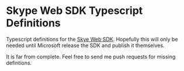 # Skype Web SDK Typescript Definitions

Typescript definitions for the [Skye Web SDK](https://msdn.microsoft.com/en-us/skype/websdk/docs/skypewebsdk).
Hopefully this will only be needed until Microsoft release the SDK and publish it themselves.

It is far from complete. Feel free to send me push requests for missing defintions.
